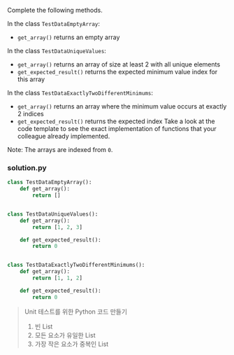 Complete the following methods.

In the class `TestDataEmptyArray`:

- `get_array()` returns an empty array

In the class `TestDataUniqueValues`:

- `get_array()` returns an array of size at least 2 with all unique elements
- `get_expected_result()` returns the expected minimum value index for this array

In the class `TestDataExactlyTwoDifferentMinimums`:

- `get_array()` returns an array where the minimum value occurs at exactly 2 indices
- `get_expected_result()` returns the expected index
  Take a look at the code template to see the exact implementation of functions that your colleague already implemented.

Note: The arrays are indexed from `0`.

### solution.py

```python
class TestDataEmptyArray():
    def get_array():
        return []


class TestDataUniqueValues():
    def get_array():
        return [1, 2, 3]

    def get_expected_result():
        return 0


class TestDataExactlyTwoDifferentMinimums():
    def get_array():
        return [1, 1, 2]

    def get_expected_result():
        return 0
```

> Unit 테스트를 위한 Python 코드 만들기
>
> 1. 빈 List
> 2. 모든 요소가 유일한 List
> 3. 가장 작은 요소가 중복인 List

